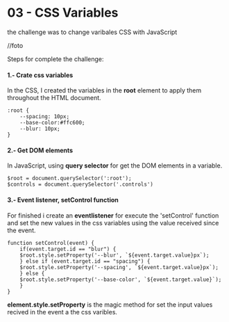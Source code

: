 # 03 - CSS Variables

the challenge was to change varibales CSS with JavaScript

//foto

Steps for complete the challenge:

#### 1.- Crate css variables

In the CSS, I created the variables in the **root** element to apply them throughout the HTML document.

    :root {
        --spacing: 10px;
        --base-color:#ffc600;
        --blur: 10px;
    }



#### 2.- Get DOM elements

In JavaScript, using **query selector** for get the DOM elements in a variable.


    $root = document.querySelector(':root');
    $controls = document.querySelector('.controls')


#### 3.- Event listener, setControl function

For finished i create an **eventlistener** for execute the 'setControl' function and set the new values in the css variables using the value received  since the event.

    function setControl(event) {
        if(event.target.id == "blur") {
        $root.style.setProperty('--blur', `${event.target.value}px`);
        } else if (event.target.id == "spacing") {
        $root.style.setProperty('--spacing', `${event.target.value}px`);
        } else {
        $root.style.setProperty('--base-color', `${event.target.value}`);
        }
    }

**element.style.setProperty** is the magic method for set the input   values recived in the event a the css varibles.